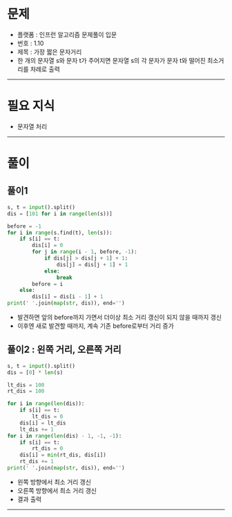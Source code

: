 # 문제
- 플랫폼 : 인프런 알고리즘 문제풀이 입문
- 번호 : 1.10
- 제목 : 가장 짧은 문자거리
- 한 개의 문자열 s와 문자 t가 주어지면 문자열 s의 각 문자가 문자 t와 떨어진 최소거리를 차례로 출력

---

# 필요 지식
- 문자열 처리

---

# 풀이

## 풀이1  
```python
s, t = input().split()
dis = [101 for i in range(len(s))]

before = -1
for i in range(s.find(t), len(s)):
    if s[i] == t:
        dis[i] = 0
        for j in range(i - 1, before, -1):
            if dis[j] > dis[j + 1] + 1:
                dis[j] = dis[j + 1] + 1
            else:
                break
        before = i
    else:
        dis[i] = dis[i - 1] + 1
print(' '.join(map(str, dis)), end='')
```
- 발견하면 앞의 before까지 가면서 더이상 최소 거리 갱신이 되지 않을 때까지 갱신
- 이후엔 새로 발견할 때까지, 계속 기존 before로부터 거리 증가


## 풀이2 : 왼쪽 거리, 오른쪽 거리
```python
s, t = input().split()
dis = [0] * len(s)

lt_dis = 100
rt_dis = 100

for i in range(len(dis)):
    if s[i] == t:
        lt_dis = 0
    dis[i] = lt_dis
    lt_dis += 1
for i in range(len(dis) - 1, -1, -1):
    if s[i] == t:
        rt_dis = 0
    dis[i] = min(rt_dis, dis[i])
    rt_dis += 1
print(' '.join(map(str, dis)), end='')
```
- 왼쪽 방향에서 최소 거리 갱신
- 오른쪽 방향에서 최소 거리 갱신
- 결과 출력

---
